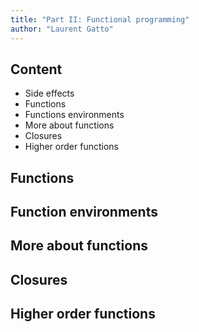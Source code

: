 ```yaml
---
title: "Part II: Functional programming"
author: "Laurent Gatto"
---
```


## Content

- Side effects
- Functions
- Functions environments
- More about functions
- Closures
- Higher order functions


## Functions


## Function environments

## More about functions

## Closures

## Higher order functions
